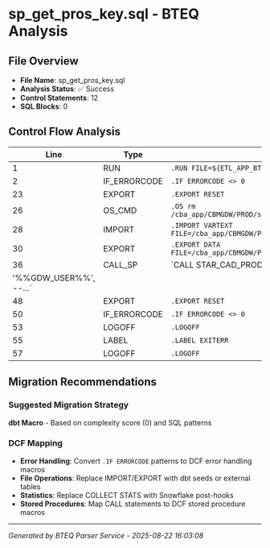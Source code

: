 # sp_get_pros_key.sql - BTEQ Analysis

## File Overview
- **File Name**: sp_get_pros_key.sql
- **Analysis Status**: ✅ Success
- **Control Statements**: 12
- **SQL Blocks**: 0

## Control Flow Analysis

| Line | Type | Statement |
|------|------|-----------|
| 1 | RUN | `.RUN FILE=${ETL_APP_BTEQ}/bteq_login.sql` |
| 2 | IF_ERRORCODE | `.IF ERRORCODE <> 0    THEN .GOTO EXITERR` |
| 23 | EXPORT | `.EXPORT RESET` |
| 26 | OS_CMD | `.OS rm /cba_app/CBMGDW/PROD/schedule/DERV_ACCT_PATY_%%TBSHORT%%PROS_KEY.txt` |
| 28 | IMPORT | `.IMPORT VARTEXT FILE=/cba_app/CBMGDW/PROD/schedule/DERV_ACCT_PATY_BTCH_KEY.txt` |
| 30 | EXPORT | `.EXPORT DATA FILE=/cba_app/CBMGDW/PROD/schedule/DERV_ACCT_PATY_%%TBSHORT%%PROS_K...` |
| 36 | CALL_SP | `CALL STAR_CAD_PROD_MACRO.SP_GET_PROS_KEY(        
  '%%GDW_USER%%',           --...` |
| 48 | EXPORT | `.EXPORT RESET` |
| 50 | IF_ERRORCODE | `.IF ERRORCODE <> 0    THEN .GOTO EXITERR` |
| 53 | LOGOFF | `.LOGOFF` |
| 55 | LABEL | `.LABEL EXITERR` |
| 57 | LOGOFF | `.LOGOFF` |
## Migration Recommendations

### Suggested Migration Strategy
**dbt Macro** - Based on complexity score (0) and SQL patterns

### DCF Mapping
- **Error Handling**: Convert `.IF ERRORCODE` patterns to DCF error handling macros
- **File Operations**: Replace IMPORT/EXPORT with dbt seeds or external tables
- **Statistics**: Replace COLLECT STATS with Snowflake post-hooks
- **Stored Procedures**: Map CALL statements to DCF stored procedure macros

---

*Generated by BTEQ Parser Service - 2025-08-22 16:03:08*
